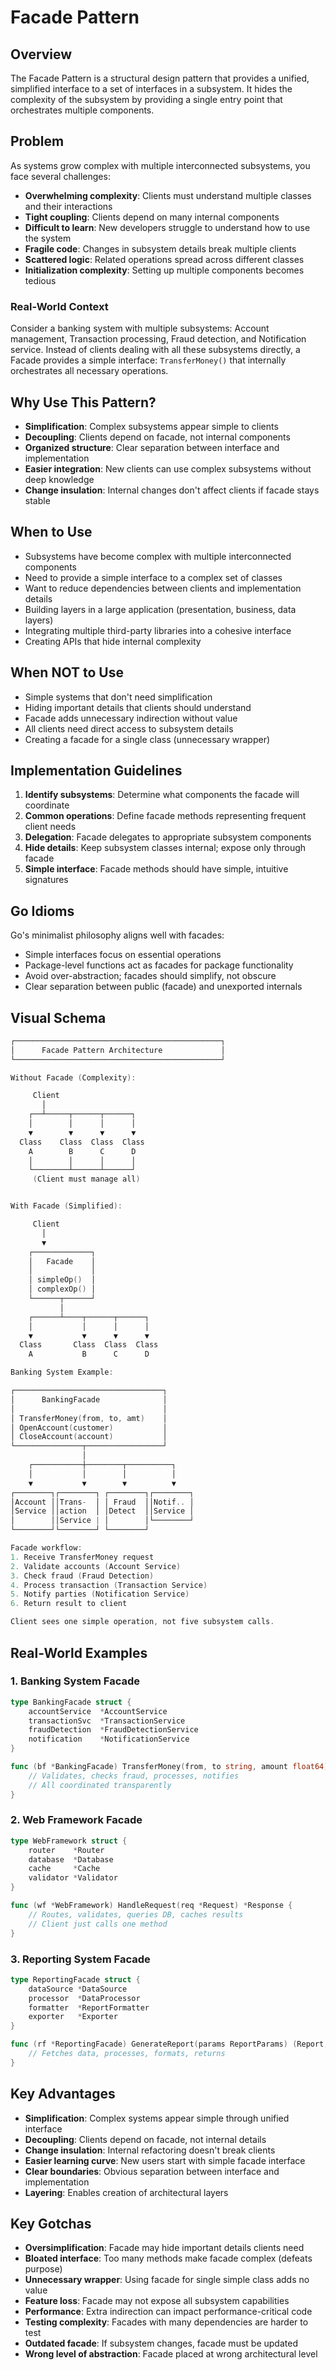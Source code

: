# Facade Pattern

## Overview

The Facade Pattern is a structural design pattern that provides a unified, simplified interface to a set of interfaces in a subsystem. It hides the complexity of the subsystem by providing a single entry point that orchestrates multiple components.

## Problem

As systems grow complex with multiple interconnected subsystems, you face several challenges:

- **Overwhelming complexity**: Clients must understand multiple classes and their interactions
- **Tight coupling**: Clients depend on many internal components
- **Difficult to learn**: New developers struggle to understand how to use the system
- **Fragile code**: Changes in subsystem details break multiple clients
- **Scattered logic**: Related operations spread across different classes
- **Initialization complexity**: Setting up multiple components becomes tedious

### Real-World Context

Consider a banking system with multiple subsystems: Account management, Transaction processing, Fraud detection, and Notification service. Instead of clients dealing with all these subsystems directly, a Facade provides a simple interface: `TransferMoney()` that internally orchestrates all necessary operations.

## Why Use This Pattern?

- **Simplification**: Complex subsystems appear simple to clients
- **Decoupling**: Clients depend on facade, not internal components
- **Organized structure**: Clear separation between interface and implementation
- **Easier integration**: New clients can use complex subsystems without deep knowledge
- **Change insulation**: Internal changes don't affect clients if facade stays stable

## When to Use

- Subsystems have become complex with multiple interconnected components
- Need to provide a simple interface to a complex set of classes
- Want to reduce dependencies between clients and implementation details
- Building layers in a large application (presentation, business, data layers)
- Integrating multiple third-party libraries into a cohesive interface
- Creating APIs that hide internal complexity

## When NOT to Use

- Simple systems that don't need simplification
- Hiding important details that clients should understand
- Facade adds unnecessary indirection without value
- All clients need direct access to subsystem details
- Creating a facade for a single class (unnecessary wrapper)

## Implementation Guidelines

1. **Identify subsystems**: Determine what components the facade will coordinate
2. **Common operations**: Define facade methods representing frequent client needs
3. **Delegation**: Facade delegates to appropriate subsystem components
4. **Hide details**: Keep subsystem classes internal; expose only through facade
5. **Simple interface**: Facade methods should have simple, intuitive signatures

## Go Idioms

Go's minimalist philosophy aligns well with facades:

- Simple interfaces focus on essential operations
- Package-level functions act as facades for package functionality
- Avoid over-abstraction; facades should simplify, not obscure
- Clear separation between public (facade) and unexported internals

## Visual Schema

```go
┌──────────────────────────────────────────────┐
│      Facade Pattern Architecture             │
└──────────────────────────────────────────────┘

Without Facade (Complexity):

     Client
       │
    ┌──┴─────┬──────┬──────┐
    │        │      │      │
    ▼        ▼      ▼      ▼
  Class    Class  Class  Class
    A        B      C      D
    │        │      │      │
    └────────┴──────┴──────┘
     (Client must manage all)


With Facade (Simplified):

     Client
       │
       ▼
    ┌─────────────┐
    │   Facade    │
    │             │
    │ simpleOp()  │
    │ complexOp() │
    └──────┬──────┘
           │
    ┌──────┴────┬──────┬──────┐
    │           │      │      │
    ▼           ▼      ▼      ▼
  Class       Class  Class  Class
    A           B      C      D

Banking System Example:

┌─────────────────────────────────┐
│      BankingFacade              │
│                                 │
│ TransferMoney(from, to, amt)    │
│ OpenAccount(customer)           │
│ CloseAccount(account)           │
└───────────────┬─────────────────┘
                │
    ┌───────────┼────────┬──────────┐
    │           │        │          │
    ▼           ▼        ▼          ▼
┌────────┐┌────────┐ ┌────────┐┌────────┐
│Account ││Trans-  │ │ Fraud  ││Notif.. │
│Service ││action  │ │Detect  ││Service │
│        ││Service | │        │└────────┘
└────────┘└────────┘ └────────┘

Facade workflow:
1. Receive TransferMoney request
2. Validate accounts (Account Service)
3. Check fraud (Fraud Detection)
4. Process transaction (Transaction Service)
5. Notify parties (Notification Service)
6. Return result to client

Client sees one simple operation, not five subsystem calls.
```

## Real-World Examples

### 1. Banking System Facade

```go
type BankingFacade struct {
    accountService  *AccountService
    transactionSvc  *TransactionService
    fraudDetection  *FraudDetectionService
    notification    *NotificationService
}

func (bf *BankingFacade) TransferMoney(from, to string, amount float64) error {
    // Validates, checks fraud, processes, notifies
    // All coordinated transparently
}
```

### 2. Web Framework Facade

```go
type WebFramework struct {
    router    *Router
    database  *Database
    cache     *Cache
    validator *Validator
}

func (wf *WebFramework) HandleRequest(req *Request) *Response {
    // Routes, validates, queries DB, caches results
    // Client just calls one method
}
```

### 3. Reporting System Facade

```go
type ReportingFacade struct {
    dataSource *DataSource
    processor  *DataProcessor
    formatter  *ReportFormatter
    exporter   *Exporter
}

func (rf *ReportingFacade) GenerateReport(params ReportParams) (Report, error) {
    // Fetches data, processes, formats, returns
}
```

## Key Advantages

- **Simplification**: Complex systems appear simple through unified interface
- **Decoupling**: Clients depend on facade, not internal details
- **Change insulation**: Internal refactoring doesn't break clients
- **Easier learning curve**: New users start with simple facade interface
- **Clear boundaries**: Obvious separation between interface and implementation
- **Layering**: Enables creation of architectural layers

## Key Gotchas

- **Oversimplification**: Facade may hide important details clients need
- **Bloated interface**: Too many methods make facade complex (defeats purpose)
- **Unnecessary wrapper**: Using facade for single simple class adds no value
- **Feature loss**: Facade may not expose all subsystem capabilities
- **Performance**: Extra indirection can impact performance-critical code
- **Testing complexity**: Facades with many dependencies are harder to test
- **Outdated facade**: If subsystem changes, facade must be updated
- **Wrong level of abstraction**: Facade placed at wrong architectural level
